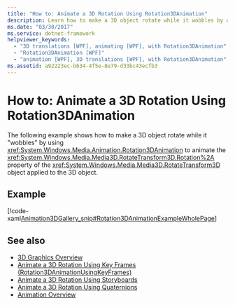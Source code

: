 ```yaml
---
title: "How to: Animate a 3D Rotation Using Rotation3DAnimation"
description: Learn how to make a 3D object rotate while it wobbles by using Rotation3DAnimation to animate the Rotation property.
ms.date: "03/30/2017"
ms.service: dotnet-framework
helpviewer_keywords:
  - "3D translations [WPF], animating [WPF], with Rotation3DAnimation"
  - "Rotation3DAnimation [WPF]"
  - "animation [WPF], 3D translations [WPF], with Rotation3DAnimation"
ms.assetid: a92223ec-b634-4f5e-8e79-d33bc43ecfb3
---
```

# How to: Animate a 3D Rotation Using Rotation3DAnimation

The following example shows how to make a 3D object rotate while it "wobbles" by using <xref:System.Windows.Media.Animation.Rotation3DAnimation> to animate the <xref:System.Windows.Media.Media3D.RotateTransform3D.Rotation%2A> property of the <xref:System.Windows.Media.Media3D.RotateTransform3D> object applied to the 3D object.

## Example

[!code-xaml[Animation3DGallery_snip#Rotation3DAnimationExampleWholePage](~/samples/snippets/csharp/VS_Snippets_Wpf/Animation3DGallery_snip/CS/Rotation3DAnimationExample.xaml#rotation3danimationexamplewholepage)]

## See also

- [3D Graphics Overview](3-d-graphics-overview.md)
- [Animate a 3D Rotation Using Key Frames (Rotation3DAnimationUsingKeyFrames)](how-to-animate-a-3-d-rotation-using-key-frames.md)
- [Animate a 3D Rotation Using Storyboards](how-to-animate-a-3-d-rotation-using-storyboards.md)
- [Animate a 3D Rotation Using Quaternions](how-to-animate-a-3-d-rotation-using-quaternions.md)
- [Animation Overview](animation-overview.md)
